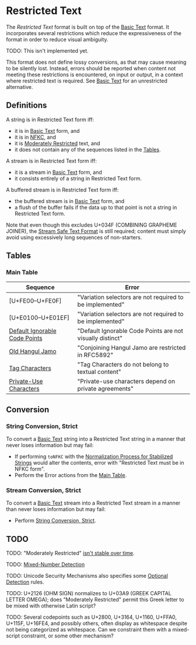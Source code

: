 # Restricted Text

The *Restricted Text* format is built on top of the [Basic Text] format. It
incorporates several restrictions which reduce the expressiveness of the
format in order to reduce visual ambiguity.

TODO: This isn't implemented yet.

This format does not define lossy conversions, as that may cause meaning to
be silently lost. Instead, errors should be reported when content not meeting
these restrictions is encountered, on input or output, in a context where
restricted text is required. See [Basic Text] for an unrestricted alternative.

## Definitions

A string is in Restricted Text form iff:
 - it is in [Basic Text] form, and
 - it is in [NFKC], and
 - it is [Moderately Restricted] text, and
 - it does not contain any of the sequences listed in the [Tables].

A stream is in Restricted Text form iff:
 - it is a stream in [Basic Text] form, and
 - it consists entirely of a string in Restricted Text form.

A buffered stream is in Restricted Text form iff:
 - the buffered stream is in [Basic Text] form, and
 - a flush of the buffer fails if the data up to that point is not a
   string in Restricted Text form.

Note that even though this excludes U+034F (COMBINING GRAPHEME JOINER), the
[Stream Safe Text Format] is still required; content must simply avoid using
excessively long sequences of non-starters.

[Tables]: #tables

## Tables

### Main Table

| Sequence            | Error                                                    |
| ------------------- | -------------------------------------------------------- |
| [U+FE00–U+FE0F]     | "Variation selectors are not required to be implemented" |
| [U+E0100–U+E01EF]   | "Variation selectors are not required to be implemented" |
| [Default Ignorable Code Points] | "Default Ignorable Code Points are not visually distinct" |
| [Old Hangul Jamo]   | "Conjoining Hangul Jamo are restricted in RFC5892" |
| [Tag Characters]    | "Tag Characters do not belong to textual content" |
| [Private-Use Characters] | "Private-use characters depend on private agreements" |

## Conversion

### String Conversion, Strict

To convert a [Basic Text] string into a Restricted Text string in a manner that
never loses information but may fail:
 - If performing `toNFKC` with the
   [Normalization Process for Stabilized Strings] would alter the contents,
   error with "Restricted Text must be in NFKC form".
 - Perform the Error actions from the [Main Table].

### Stream Conversion, Strict

To convert a [Basic Text] stream into a Restricted Text stream in a manner than
never loses information but may fail:
 - Perform [String Conversion, Strict].

[Main Table]: #main-table
[String Conversion, Lossy]: #string-conversion-lossy
[String Conversion, Strict]: #string-conversion-strict

## TODO

TODO: "Moderately Restricted" [isn't stable over time](https://www.unicode.org/reports/tr39/#Migration).

TODO: [Mixed-Number Detection]

TODO: Unicode Security Mechanisms also specifies some [Optional Detection] rules.

TODO: U+2126 (OHM SIGN) normalizes to U+03A9 (GREEK CAPITAL LETTER OMEGA);
does "Moderately Restricted" permit this Greek letter to be mixed with
otherwise Latin script?

TODO: Several codepoints such as U+2800, U+3164, U+1160, U+FFA0, U+115F,
U+16FE4, and possibly others, often display as whitespace despite not being
categorized as whitespace. Can we constraint them with a mixed-script
constraint, or some other mechanism?

[NFKC]: https://unicode.org/reports/tr15/#Norm_Forms
[Moderately Restricted]: https://www.unicode.org/reports/tr39/#Restriction_Level_Detection
[Stream Safe Text Format]: https://unicode.org/reports/tr15/#Stream_Safe_Text_Format
[Old Hangul Jamo]: https://tools.ietf.org/html/rfc5892#section-2.9
[Default Ignorable Code Points]: https://www.unicode.org/versions/Unicode13.0.0/ch05.pdf#G7730
[Section 23.8 of the Unicode Standard]: https://www.unicode.org/versions/Unicode13.0.0/ch23.pdf#G19635
[Basic Text]: BasicText.md
[Mixed-Number Detection]: https://www.unicode.org/reports/tr39/#Mixed_Number_Detection
[Optional Detection]: https://www.unicode.org/reports/tr39/#Optional_Detection
[Normalization Process for Stabilized Strings]: https://unicode.org/reports/tr15/#Normalization_Process_for_Stabilized_Strings
[Tag Characters]: https://www.unicode.org/versions/Unicode13.0.0/ch23.pdf#G30110
[Private-Use Characters]: http://www.unicode.org/faq/private_use.html#private_use
